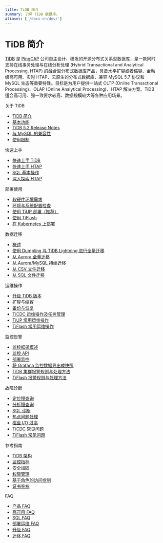```yaml
---
title: TiDB 简介
summary: 了解 TiDB 数据库。
aliases: ['/docs-cn/dev/']
---
```


<!-- markdownlint-disable MD046 -->

# TiDB 简介

[TiDB](https://github.com/pingcap/tidb) 是 [PingCAP](https://pingcap.com/about-cn/) 公司自主设计、研发的开源分布式关系型数据库，是一款同时支持在线事务处理与在线分析处理 (Hybrid Transactional and Analytical Processing, HTAP) 的融合型分布式数据库产品，具备水平扩容或者缩容、金融级高可用、实时 HTAP、云原生的分布式数据库、兼容 MySQL 5.7 协议和 MySQL 生态等重要特性。目标是为用户提供一站式 OLTP (Online Transactional Processing)、OLAP (Online Analytical Processing)、HTAP 解决方案。TiDB 适合高可用、强一致要求较高、数据规模较大等各种应用场景。

<NavColumns>
<NavColumn>
<ColumnTitle>关于 TiDB</ColumnTitle>

- [TiDB 简介](/overview.md)
- [基本功能](/basic-features.md)
- [TiDB 5.2 Release Notes](/releases/release-5.2.0.md)
- [与 MySQL 的兼容性](/mysql-compatibility.md)
- [使用限制](/tidb-limitations.md)

</NavColumn>

<NavColumn>
<ColumnTitle>快速上手</ColumnTitle>

- [快速上手 TiDB](/quick-start-with-tidb.md)
- [快速上手 HTAP](/quick-start-with-htap.md)
- [SQL 基本操作](/basic-sql-operations.md)
- [深入探索 HTAP](/explore-htap.md)

</NavColumn>

<NavColumn>
<ColumnTitle>部署使用</ColumnTitle>

- [软硬件环境需求](/hardware-and-software-requirements.md)
- [环境与系统配置检查](/check-before-deployment.md)
- [使用 TiUP 部署（推荐）](/production-deployment-using-tiup.md)
- [使用 TiFlash](/tiflash/tiflash-overview.md)
- [在 Kubernetes 上部署](https://docs.pingcap.com/zh/tidb-in-kubernetes/stable)

</NavColumn>

<NavColumn>
<ColumnTitle>数据迁移</ColumnTitle>

- [概述](/migration-overview.md)
- [使用 Dumpling 与 TiDB Lightning 进行全量迁移](/migrate-from-mysql-dumpling-files.md)
- [从 Aurora 全量迁移](/migrate-from-aurora-using-lightning.md)
- [从 Aurora/MySQL 持续迁移](/migrate-from-aurora-mysql-database.md)
- [从 CSV 文件迁移](/tidb-lightning/migrate-from-csv-using-tidb-lightning.md)
- [从 SQL 文件迁移](/migrate-from-mysql-dumpling-files.md)

</NavColumn>

<NavColumn>
<ColumnTitle>运维操作</ColumnTitle>

- [升级 TiDB 版本](/upgrade-tidb-using-tiup.md)
- [扩容与缩容](/scale-tidb-using-tiup.md)
- [备份与恢复](/br/backup-and-restore-tool.md)
- [TiCDC 运维操作及任务管理](/ticdc/manage-ticdc.md)
- [TiUP 常用运维操作](/maintain-tidb-using-tiup.md)
- [TiFlash 常用运维操作](/tiflash/maintain-tiflash.md)

</NavColumn>

<NavColumn>
<ColumnTitle>监控告警</ColumnTitle>

- [监控框架概述](/tidb-monitoring-framework.md)
- [监控 API](/tidb-monitoring-api.md)
- [部署监控](/deploy-monitoring-services.md)
- [将 Grafana 监控数据导出成快照](/exporting-grafana-snapshots.md)
- [TiDB 集群报警规则与处理方法](/alert-rules.md)
- [TiFlash 报警规则与处理方法](/tiflash/tiflash-alert-rules.md)

</NavColumn>

<NavColumn>
<ColumnTitle>故障诊断</ColumnTitle>

- [定位慢查询](/identify-slow-queries.md)
- [分析慢查询](/analyze-slow-queries.md)
- [SQL 诊断](/information-schema/information-schema-sql-diagnostics.md)
- [热点问题处理](/troubleshoot-hot-spot-issues.md)
- [磁盘 I/O 过高](/troubleshoot-high-disk-io.md)
- [TiCDC 常见问题](/ticdc/troubleshoot-ticdc.md)
- [TiFlash 常见问题](/tiflash/troubleshoot-tiflash.md)

</NavColumn>

<NavColumn>
<ColumnTitle>参考指南</ColumnTitle>

- [TiDB 架构](/tidb-architecture.md)
- [监控指标](/grafana-overview-dashboard.md)
- [安全加固](/enable-tls-between-clients-and-servers.md)
- [权限管理](/privilege-management.md)
- [基于角色的访问控制](/role-based-access-control.md)
- [证书鉴权](/certificate-authentication.md)

</NavColumn>

<NavColumn>
<ColumnTitle>FAQ</ColumnTitle>

- [产品 FAQ](/faq/tidb-faq.md)
- [高可用 FAQ](/faq/high-availability-faq.md)
- [SQL FAQ](/faq/sql-faq.md)
- [部署运维 FAQ](/faq/deploy-and-maintain-faq.md)
- [升级 FAQ](/faq/upgrade-faq.md)
- [迁移 FAQ](/faq/migration-tidb-faq.md)

</NavColumn>
</NavColumns>
